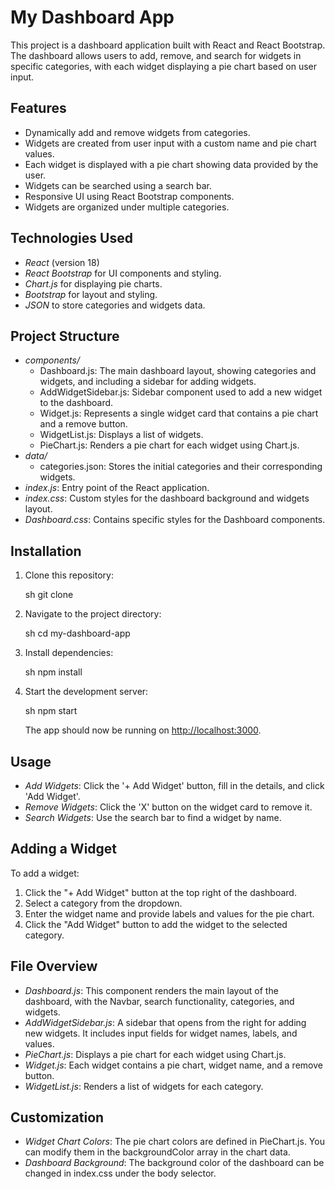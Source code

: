 # My Dashboard App

This project is a dashboard application built with React and React Bootstrap. The dashboard allows users to add, remove, and search for widgets in specific categories, with each widget displaying a pie chart based on user input.

## Features

- Dynamically add and remove widgets from categories.
- Widgets are created from user input with a custom name and pie chart values.
- Each widget is displayed with a pie chart showing data provided by the user.
- Widgets can be searched using a search bar.
- Responsive UI using React Bootstrap components.
- Widgets are organized under multiple categories.

## Technologies Used

- *React* (version 18)
- *React Bootstrap* for UI components and styling.
- *Chart.js* for displaying pie charts.
- *Bootstrap* for layout and styling.
- *JSON* to store categories and widgets data.

## Project Structure

- *components/*
  - Dashboard.js: The main dashboard layout, showing categories and widgets, and including a sidebar for adding widgets.
  - AddWidgetSidebar.js: Sidebar component used to add a new widget to the dashboard.
  - Widget.js: Represents a single widget card that contains a pie chart and a remove button.
  - WidgetList.js: Displays a list of widgets.
  - PieChart.js: Renders a pie chart for each widget using Chart.js.
- *data/*
  - categories.json: Stores the initial categories and their corresponding widgets.
- *index.js*: Entry point of the React application.
- *index.css*: Custom styles for the dashboard background and widgets layout.
- *Dashboard.css*: Contains specific styles for the Dashboard components.
  
## Installation

1. Clone this repository:

    sh
    git clone <repository-url>
    

2. Navigate to the project directory:

    sh
    cd my-dashboard-app
    

3. Install dependencies:

    sh
    npm install
    

4. Start the development server:

    sh
    npm start
    

    The app should now be running on [http://localhost:3000](http://localhost:3000).

## Usage

- *Add Widgets*: Click the '+ Add Widget' button, fill in the details, and click 'Add Widget'.
- *Remove Widgets*: Click the 'X' button on the widget card to remove it.
- *Search Widgets*: Use the search bar to find a widget by name.

## Adding a Widget

To add a widget:
1. Click the "+ Add Widget" button at the top right of the dashboard.
2. Select a category from the dropdown.
3. Enter the widget name and provide labels and values for the pie chart.
4. Click the "Add Widget" button to add the widget to the selected category.

## File Overview

- *Dashboard.js*: This component renders the main layout of the dashboard, with the Navbar, search functionality, categories, and widgets.
- *AddWidgetSidebar.js*: A sidebar that opens from the right for adding new widgets. It includes input fields for widget names, labels, and values.
- *PieChart.js*: Displays a pie chart for each widget using Chart.js.
- *Widget.js*: Each widget contains a pie chart, widget name, and a remove button.
- *WidgetList.js*: Renders a list of widgets for each category.

## Customization

- *Widget Chart Colors*: The pie chart colors are defined in PieChart.js. You can modify them in the backgroundColor array in the chart data.
- *Dashboard Background*: The background color of the dashboard can be changed in index.css under the body selector.